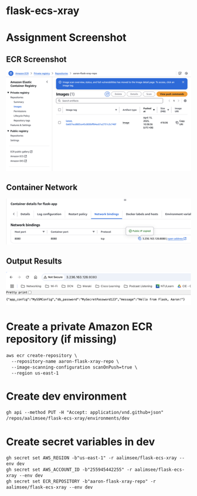 # flask-ecs-xray

# Assignment Screenshot
## ECR Screenshot
![ECR](doc/ECR.png)
## Container Network
![network](doc/flaskContainerNetwork.png)
## Output Results
![Test result](doc/testingResults.png)

# Create a private Amazon ECR repository (if missing)
```
aws ecr create-repository \
  --repository-name aaron-flask-xray-repo \
  --image-scanning-configuration scanOnPush=true \
  --region us-east-1
```

# Create dev environment
```
gh api --method PUT -H "Accept: application/vnd.github+json" /repos/aalimsee/flask-ecs-xray/environments/dev
```

# Create secret variables in dev
```
gh secret set AWS_REGION -b"us-east-1" -r aalimsee/flask-ecs-xray --env dev
gh secret set AWS_ACCOUNT_ID -b"255945442255" -r aalimsee/flask-ecs-xray --env dev
gh secret set ECR_REPOSITORY -b"aaron-flask-xray-repo" -r aalimsee/flask-ecs-xray --env dev
```

